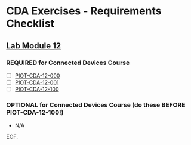 # CDA Exercises - Requirements Checklist

## [Lab Module 12](https://github.com/orgs/programming-the-iot/projects/1#column-10488565)

### REQUIRED for Connected Devices Course
- [ ] [PIOT-CDA-12-000](https://github.com/programming-the-iot/book-exercise-tasks/issues/122)
- [ ] [PIOT-CDA-12-001](https://github.com/programming-the-iot/book-exercise-tasks/issues/125)
- [ ] [PIOT-CDA-12-100](https://github.com/programming-the-iot/book-exercise-tasks/issues/123)

### OPTIONAL for Connected Devices Course (do these BEFORE PIOT-CDA-12-100!)
- N/A

EOF.
